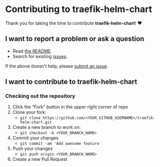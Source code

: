 # Contributing to traefik-helm-chart

Thank you for taking the time to contribute **traefik-helm-chart**! ❤️

## I want to report a problem or ask a question

- Read [the README](https://github.com/v-braun/traefik-helm-chart/blob/master/README.md).
- Search for existing [issues](https://github.com/v-braun/traefik-helm-chart/issues).

If the above doesn't help, please [submit an issue](https://github.com/v-braun/traefik-helm-chart/issues).

## I want to contribute to traefik-helm-chart

### Checking out the repository

1. Click the “Fork” button in the upper right corner of repo
2. Clone your fork:
    - `git clone https://github.com/<YOUR_GITHUB_USERNAME>/traefik-helm-chart.git`
3. Create a new branch to work on:
    - `git checkout -b <YOUR_BRANCH_NAME>`    
4. Commit your changes 
    - `git commit -am 'Add awesome feature'`
5. Push your changes
    - `git push origin <YOUR_BRANCH_NAME>`
6. Create a new Pull Request
